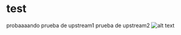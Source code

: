 # test
probaaaando
prueba de upstream1
prueba de upstream2
![alt text](C:\Users\Marilyn\Desktop\bad-teeth-hi.gif)
